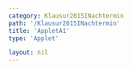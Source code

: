 ```yaml
---
category: Klausur2015INachtermin
path: '/Klausur2015INachtermin'
title: 'AppletA1'
type: 'Applet'

layout: nil
---
```

<link type="text/css" href="https://cdnjs.cloudflare.com/ajax/libs/jsxgraph/0.99.6/jsxgraph.css"><link rel="stylesheet" type="text/css" href="//cdnjs.cloudflare.com/ajax/libs/jsxgraph/0.99.7/jsxgraph.css" />
<div id="" class="jxgbox" style="width:500px; height:500px">
<script type="text/javascript">
    (function() {
	const board = JXG.JSXGraph.initBoard('jxgbox', {
    							boundingbox: [-15, 15, 15, -15],
                  axis: true
              });
              
var A = board.create('point', [0,0], {fixed:true});
var B = board.create('point', [3,0], {fixed:true});
var Cp = board.create('point', [3,1], {visible:false})
var Cl= board.create('line', [B,Cp], {visible:false})

var C = board.create('glider', [3,4,Cl], {name:'C', color:'orange'});
var D = board.create('point', [0, function(){return (C.Y()-B.Y())/2}])

var AD = board.create('line', [A, D], {straightFirst:false, straightLast:false});
var DC = board.create('line', [C, D], {straightFirst:false, straightLast:false, visible:true});
var AB = board.create('line', [A, B], {straightFirst:false, straightLast:false});
var CB = board.create('line', [C, B], {straightFirst:false, straightLast:false});

var ADC = board.create('angle', [A,D,C], {name:'phi', radius:1});

board.create('text', [6,6,function(){return Math.round(ADC.Value()*180/Math.PI)}]),
board.create('text', [4,6, 'phi =']);
})()
  </script>
  </div>
